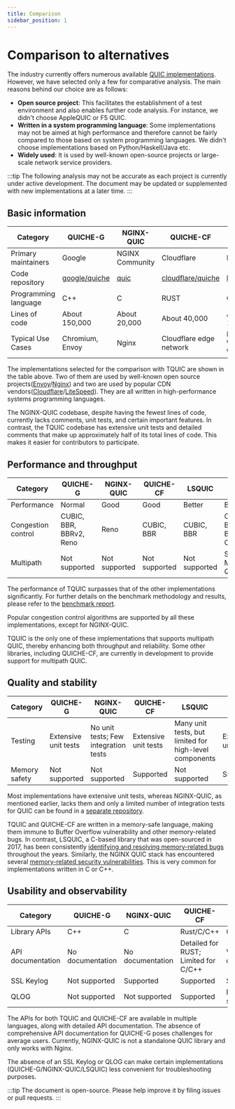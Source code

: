 ```yaml
---
title: Comparison
sidebar_position: 1
---
```


# Comparison to alternatives

The industry currently offers numerous available [QUIC implementations](https://github.com/quicwg/base-drafts/wiki/Implementations). However, we have selected only a few for comparative analysis. The main reasons behind our choice are as follows:

- **Open source project**: This facilitates the establishment of a test environment and also enables further code analysis. For instance, we didn't choose AppleQUIC or F5 QUIC.
- **Written in a system programming language**: Some implementations may not be aimed at high performance and therefore cannot be fairly compared to those based on system programming languages. We didn't choose implementations based on Python/Haskell/Java etc.
- **Widely used**: It is used by well-known open-source projects or large-scale network service providers.

:::tip
The following analysis may not be accurate as each project is currently under active development. The document may be updated or supplemented with new implementations at a later time.
:::


## Basic information

| Category | QUICHE-G | NGINX-QUIC | QUICHE-CF | LSQUIC | TQUIC |
| ------------- | ---------- | ------ | ----- | ---- | ------------- |
| Primary maintainers | Google | NGINX Community | Cloudflare | LiteSpeed | TQUIC Community |
| Code repository | [google/quiche](https://github.com/google/quiche) | [quic](https://github.com/nginx/nginx/tree/master/src/event/quic) | [cloudflare/quiche](https://github.com/cloudflare/quiche) | [lsquic](https://github.com/litespeedtech/lsquic) | [tquic](https://github.com/tencent/tquic) |
| Programming language | C++ | C | RUST | C | RUST |
| Lines of code | About 150,000 | About 20,000 | About 40,000 | About 100,000 | About 50,000 |
| Typical Use Cases | Chromium, Envoy | Nginx | Cloudflare edge network | LiteSpeed WebServer, Web ADC | Tencent Cloud EdgeOne |

The implementations selected for the comparison with TQUIC are shown in the table above. Two of them are used by well-known open source projects([Envoy](https://www.envoyproxy.io/)/[Nginx](https://nginx.org/)) and two are used by popular CDN vendors([Cloudflare](https://www.cloudflare.com/)/[LiteSpeed](https://www.litespeedtech.com/)). They are all written in high-performance systems programming languages.

The NGINX-QUIC codebase, despite having the fewest lines of code, currently lacks comments, unit tests, and certain important features. In contrast, the TQUIC codebase has extensive unit tests and detailed comments that make up approximately half of its total lines of code. This makes it easier for contributors to participate.


## Performance and throughput

| Category | QUICHE-G | NGINX-QUIC | QUICHE-CF | LSQUIC | TQUIC |
| ------------- | ---------- | ------ | ----- | ---- | ---- |
| Performance | Normal | Good | Good | Better | Best |
| Congestion control | CUBIC, BBR, BBRv2, Reno | Reno | CUBIC, BBR | CUBIC, BBR | CUBIC, BBR, BBRv3, COPA |
| Multipath | Not supported | Not supported | Not supported | Not supported | Support Multipath QUIC |


The performance of TQUIC surpasses that of the other implementations significantly. For further details on the benchmark methodology and results, please refer to the [benchmark report](./benchmark/).

Popular congestion control algorithms are supported by all these implementations, except for NGINX-QUIC.

TQUIC is the only one of these implementations that supports multipath QUIC, thereby enhancing both throughput and reliability. Some other libraries, including QUICHE-CF, are currently in development to provide support for multipath QUIC.


## Quality and stability

| Category | QUICHE-G | NGINX-QUIC | QUICHE-CF | LSQUIC | TQUIC |
| ------------- | ---------- | ------ | ----- | ---- | ---- |
| Testing | Extensive unit tests | No unit tests; Few integration tests | Extensive unit tests | Many unit tests, but limited for high-level components | Extensive unit tests |
| Memory safety | Not supported | Not supported | Supported | Not supported | Supported |

Most implementations have extensive unit tests, whereas NGINX-QUIC, as mentioned earlier, lacks them and only a limited number of integration tests for QUIC can be found in a [separate repository](https://hg.nginx.org/nginx-tests/file/tip).

TQUIC and QUICHE-CF are written in a memory-safe language, making them immune to Buffer Overflow vulnerability and other memory-related bugs. In contrast, LSQUIC, a C-based library that was open-sourced in 2017, has been consistently [identifying and resolving memory-related bugs](https://github.com/litespeedtech/lsquic/blob/master/CHANGELOG) throughout the years. Similarly, the NGINX QUIC stack has encountered several [memory-related security vulnerabilities](https://nginx.org/en/security_advisories.html). This is very common for implementations written in C or C++.


## Usability and observability

| Category | QUICHE-G | NGINX-QUIC | QUICHE-CF | LSQUIC | TQUIC |
| ------------- | ---------- | ------ | ----- | ---- | ---- |
| Library APIs | C++ | C | Rust/C/C++ | C | Rust/C/C++ |
| API documentation | No documentation | No documentation | Detailed for RUST; Limited for C/C++ | Very detailed | Very detailed |
| SSL Keylog | Not supported | Supported | Supported | Supported | Supported |
| QLOG | Not supported | Not supported | Supported | Not supported | Supported |

The APIs for both TQUIC and QUICHE-CF are available in multiple languages, along with detailed API documentation. The absence of comprehensive API documentation for QUICHE-G poses challenges for average users. Currently, NGINX-QUIC is not a standalone QUIC library and only works with Nginx.

The absence of an SSL Keylog or QLOG can make certain implementations (QUICHE-G/NGINX-QUIC/LSQUIC) less convenient for troubleshooting purposes.


:::tip
The document is open-source. Please help improve it by filing issues or pull requests.
:::


